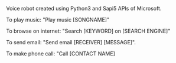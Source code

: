 Voice robot created using Python3 and Sapi5 APIs of Microsoft.

To play music: "Play music [SONGNAME]"

To browse on internet: "Search [KEYWORD] on [SEARCH ENGINE]"

To send email: "Send email [RECEIVER] [MESSAGE]".

To make phone call: "Call [CONTACT NAME]

